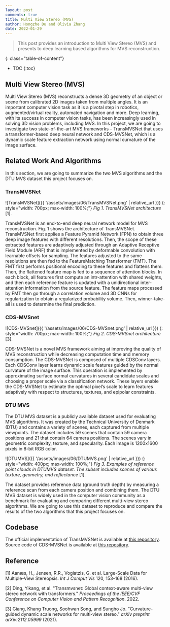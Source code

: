 ```yaml
---
layout: post
comments: true
title: Multi View Stereo (MVS)
author: Hongzhe Du and Olivia Zhang
date: 2022-01-29
---
```


> This post provides an introduction to Multi View Stereo (MVS) and presents to deep learning based algorithms for MVS reconstruction. 

<!--more-->
{: class="table-of-content"}
* TOC
{:toc}

## Multi View Stereo (MVS)
Multi View Stereo (MVS) reconstructs a dense 3D geometry of an object or scene from calibrated 2D images taken from multiple angles. It is an important computer vision task as it is a pivotal step in robotics, augmented/virtual reality, automated navigation and more. Deep learning, with its success in computer vision tasks, has been increasingly used in solving 3D vision problems, including MVS. In this project, we are going to investigate two state-of-the-art MVS frameworks – TransMVSNet that uses a transformer-based deep neural network and CDS-MVSNet, which is a dynamic scale feature extraction network using normal curvature of the image surface.

## Related Work And Algorithms 
In this section, we are going to summarize the two MVS algorithms and the DTU MVS dataset this project focuses on. 

### TransMVSNet 
![TransMVSNet]({{ '/assets/images/06/TransMVSNet.png' | relative_url }})
{: style="width: 700px; max-width: 100%;"}
*Fig 1. TransMVSNet architecture* [1].

TransMVSNet is an end-to-end deep neural network model for MVS reconstruction. Fig. 1 shows the architecture of TransMVSNet. TransMVSNet first applies a Feature Pyramid Network (FPN) to obtain three deep image features with different resolutions. Then, the scope of these extracted features are adaptively adjusted through an Adaptive Receptive Field Module (ARF) that is implemented by deformable convolution with learnable offsets for sampling.  The features adjusted to the same resolutions are then fed to the FeatureMatching Transformer (FMT). The FMT first performs positional encoding to these features and flattens them. Then, the flattened feature map is fed to a sequence of attention blocks. In each block, all features first compute an intr-attention with shared weights, and then each reference feature is updated with a unidirectional inter-attention information from the source feature. The feature maps processed by FMT then go through a correlation volume and  3D CNNs for regularization to obtain a regularized probability volume. Then, winner-take-all is used to determine the final prediction. 


### CDS-MVSnet
![CDS-MVSnet]({{ '/assets/images/06/CDS-MVSnet.png' | relative_url }})
{: style="width: 700px; max-width: 100%;"}
*Fig 2. CDS-MVSnet architecture* [3].

CDS-MVSNet is a novel MVS framework aiming at improving the quality of MVS reconstruction while decreasing computation time and memory consumption. The CDS-MVSNet is composed of multiple CDSConv layers. Each CDSConv layer learns dynamic scale features guided by the normal curvature of the image surface. This operation is implemented by approximating surface normal curvatures in several candidate scales and choosing a proper scale via a classification network. These layers enable the CDS-MVSNet to estimate the optimal pixel’s scale to learn features adaptively with respect to structures, textures, and epipolar constraints.

### DTU MVS
The DTU MVS dataset is a publicly available dataset used for evaluating MVS algorithms. It was created by the Technical University of Denmark (DTU) and contains a variety of scenes, each captured from multiple viewpoints. The dataset includes 59 scenes that contain 59 camera positions and 21 that contain 64 camera positions. The scenes vary in geometric complexity, texture, and specularity. Each image is 1200x1600 pixels in 8-bit RGB color. 

![DTUMVS]({{ '/assets/images/06/DTUMVS.png' | relative_url }})
{: style="width: 400px; max-width: 100%;"}
*Fig 3. Examples of reference point clouds in DTUMVS dataset. The subset includes scenes of various texture, geometry, and reflectance* [1].

The dataset provides reference data (ground truth depth) by measuring a reference scan from each camera position and combining them. The DTU MVS dataset is widely used in the computer vision community as a benchmark for evaluating and comparing different multi-view stereo algorithms. We are going to use this dataset to reproduce and compare the results of the two algorithms that this project focuses on. 

## Codebase
The official implementation of TransMVSNet is available at [this repository](https://github.com/megvii-research/TransMVSNet). Source code of CDS-MVSNet is available at [this repository](https://github.com/TruongKhang/cds-mvsnet).

## Reference
[1] Aanæs, H., Jensen, R.R., Vogiatzis, G. et al. Large-Scale Data for Multiple-View Stereopsis. *Int J Comput Vis* 120, 153–168 (2016). 

[2] Ding, Yikang, et al. "Transmvsnet: Global context-aware multi-view stereo network with transformers." *Proceedings of the IEEE/CVF Conference on Computer Vision and Pattern Recognition*. 2022.

[3] Giang, Khang Truong, Soohwan Song, and Sungho Jo. "Curvature-guided dynamic scale networks for multi-view stereo." *arXiv preprint arXiv:2112.05999* (2021).


